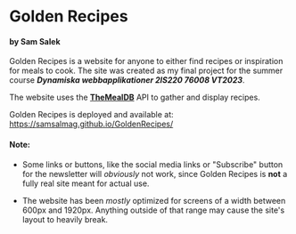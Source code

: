 # Golden Recipes

#### by Sam Salek 

Golden Recipes is a website for anyone to either find recipes or inspiration for meals to cook. The site was created as my final project for the summer course ***Dynamiska webbapplikationer 2IS220 76008 VT2023***.

The website uses the [**TheMealDB**](https://www.themealdb.com/) API to gather and display recipes.

Golden Recipes is deployed and available at: https://samsalmag.github.io/GoldenRecipes/


#### Note:
- Some links or buttons, like the social media links or "Subscribe" button for the newsletter will  *obviously* not work, since Golden Recipes is **not** a fully real site meant for actual use.

- The website has been *mostly* optimized for screens of a width between 600px and 1920px. Anything outside of that range may cause the site's layout to heavily break.


